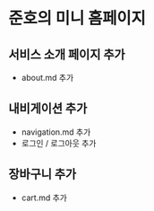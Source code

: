 # 준호의 미니 홈페이지



## 서비스 소개 페이지 추가
- about.md 추가

## 내비게이션 추가
- navigation.md 추가
- 로그인 / 로그아웃 추가

## 장바구니 추가
- cart.md 추가